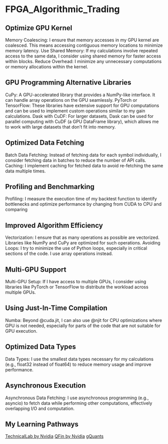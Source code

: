 # FPGA_Algorithmic_Trading
## Optimize GPU Kernel
Memory Coalescing: I ensure that memory accesses in my GPU kernel are coalesced. This means accessing contiguous memory locations to minimize memory latency.
Use Shared Memory: If my calculations involve repeated access to the same data, I consider using shared memory for faster access within blocks.
Reduce Overhead: I minimize any unnecessary computations or memory allocations within the kernel.
## GPU Programming Alternative Libraries
CuPy: A GPU-accelerated library that provides a NumPy-like interface. It can handle array operations on the GPU seamlessly.
PyTorch or TensorFlow: These libraries have extensive support for GPU computations and can be used to implement custom operations similar to my gain calculations.
Dask with CuDF: For larger datasets, Dask can be used for parallel computing with CuDF (a GPU DataFrame library), which allows me to work with large datasets that don’t fit into memory.
## Optimized Data Fetching
Batch Data Fetching: Instead of fetching data for each symbol individually, I consider fetching data in batches to reduce the number of API calls.
Caching: I implement caching for fetched data to avoid re-fetching the same data multiple times.
## Profiling and Benchmarking
Profiling: I measure the execution time of my backtest function to identify bottlenecks and optimize performance by changing from CUDA to CPU and comparing
## Improved Algorithm Efficiency
Vectorization: I ensure that as many operations as possible are vectorized. Libraries like NumPy and CuPy are optimized for such operations.
Avoiding Loops: I try to minimize the use of Python loops, especially in critical sections of the code. I use array operations instead.
## Multi-GPU Support
Multi-GPU Setup: If I have access to multiple GPUs, I consider using libraries like PyTorch or TensorFlow to distribute the workload across multiple GPUs.
## Using Just-In-Time Compilation
Numba: Beyond @cuda.jit, I can also use @njit for CPU optimizations where GPU is not needed, especially for parts of the code that are not suitable for GPU execution.
## Optimized Data Types
Data Types: I use the smallest data types necessary for my calculations (e.g., float32 instead of float64) to reduce memory usage and improve performance.
## Asynchronous Execution
Asynchronous Data Fetching: I use asynchronous programming (e.g., asyncio) to fetch data while performing other computations, effectively overlapping I/O and computation.

## My Learning Pathways 
[TechnicalLab by Nvidia](https://developer.nvidia.com/blog/gpu-accelerate-algorithmic-trading-simulations-by-over-100x-with-numba/)
[QFin by Nvidia](https://developer.nvidia.com/blog/introduction-to-gpu-accelerated-python-for-financial-services/)
[gQuants](https://medium.com/rapids-ai/gquant-gpu-accelerated-examples-for-quantitative-analyst-tasks-8b6de44c0ac2)
